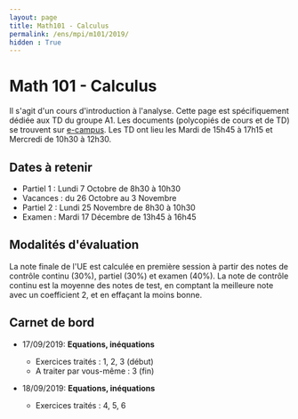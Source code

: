 ```yaml
---
layout: page
title: Math101 - Calculus
permalink: /ens/mpi/m101/2019/
hidden : True
---
```



# Math 101 - Calculus

Il s'agit d'un cours d'introduction à l'analyse. Cette page est spécifiquement dédiée aux TD du groupe A1. Les documents (polycopiés de cours et de TD) se trouvent sur [e-campus](https://ecampus.paris-saclay.fr). Les TD ont lieu les Mardi de 15h45 à 17h15 et Mercredi de 10h30 à 12h30.

## Dates à retenir

* Partiel 1 : Lundi 7 Octobre de 8h30 à 10h30
* Vacances : du 26 Octobre au 3 Novembre
* Partiel 2 : Lundi 25 Novembre de 8h30 à 10h30
* Examen : Mardi 17 Décembre de 13h45 à 16h45

## Modalités d'évaluation

La note finale de l'UE est calculée en première session à partir des notes de contrôle continu (30%), partiel (30%) et examen (40%). La note de contrôle continu est la moyenne des notes de test, en comptant la meilleure note avec un coefficient 2, et en effaçant la moins bonne.

## Carnet de bord

- <span class="date">17/09/2019:</span> **Equations, inéquations**
	* Exercices traités : 1, 2, 3 (début)
	* A traiter par vous-même : 3 (fin)
	
- <span class="date">18/09/2019:</span> **Equations, inéquations**
	* Exercices traités : 4, 5, 6